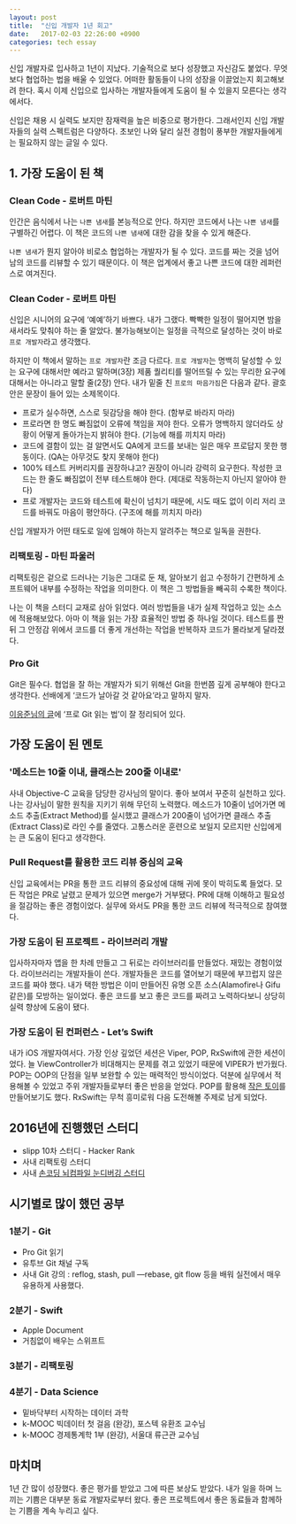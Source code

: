 ```yaml
---
layout: post
title:  "신입 개발자 1년 회고"
date:   2017-02-03 22:26:00 +0900
categories: tech essay
---
```

신입 개발자로 입사하고 1년이 지났다. 기술적으로 보다 성장했고 자신감도 붙었다. 무엇보다 협업하는 법을 배울 수 있었다. 어떠한 활동들이 나의 성장을 이끌었는지 회고해보려 한다. 혹시 이제 신입으로 입사하는 개발자들에게 도움이 될 수 있을지 모른다는 생각에서다.

신입은 채용 시 실력도 보지만 잠재력을 높은 비중으로 평가한다. 그래서인지 신입 개발자들의 실력 스펙트럼은 다양하다. 초보인 나와 달리 실전 경험이 풍부한 개발자들에게는 필요하지 않는 글일 수 있다.

## 1. 가장 도움이 된 책
### Clean Code - 로버트 마틴
인간은 음식에서 나는 `나쁜 냄새`를 본능적으로 안다. 하지만 코드에서 나는 `나쁜 냄새`를 구별하긴 어렵다. 이 책은  코드의 `나쁜 냄새`에 대한 감을 찾을 수 있게 해준다. 

`나쁜 냄새`가 뭔지 알아야 비로소 협업하는 개발자가 될 수 있다. 코드를 짜는 것을 넘어 남의 코드를 리뷰할 수 있기 때문이다. 이 책은 업계에서 좋고 나쁜 코드에 대한 레퍼런스로 여겨진다. 

### Clean Coder - 로버트 마틴
신입은 시니어의 요구에 ‘예예’하기 바쁘다. 내가 그랬다. 빡빡한 일정이 떨어지면 밤을 새서라도 맞춰야 하는 줄 알았다. 불가능해보이는 일정을 극적으로 달성하는 것이 바로 `프로 개발자`라고 생각했다.

하지만 이 책에서 말하는 `프로 개발자`란 조금 다르다. `프로 개발자`는 명백히 달성할 수 있는 요구에 대해서만 예라고 말하며(3장) 제품 퀄리티를 떨어뜨릴 수 있는 무리한 요구에 대해서는 아니라고 말할 줄(2장) 안다. 내가 밑줄 친 `프로의 마음가짐`은 다음과 같다. 괄호 안은 문장이 들어 있는 소제목이다.

- 프로가 실수하면, 스스로 뒷감당을 해야 한다. (함부로 바라지 마라)
- 프로라면 한 명도 빠짐없이 오류에 책임을 져야 한다. 오류가 명백하지 않더라도 상황이 어떻게 돌아가는지 밝혀야 한다. (기능에 해를 끼치지 마라)
- 코드에 결함이 있는 걸 알면서도 QA에게 코드를 보내는 일은 매우 프로답지 못한 행동이다. (QA는 아무것도 찾지 못해야 한다)
- 100% 테스트 커버리지를 권장하냐고? 권장이 아니라 강력히 요구한다. 작성한 코드는 한 줄도 빠짐없이 전부 테스트해야 한다. (제대로 작동하는지 아닌지 알아야 한다) 
- 프로 개발자는 코드와 테스트에 확신이 넘치기 때문에, 시도 때도 없이 이리 저리 코드를 바꿔도 마음이 평안하다. (구조에 해를 끼치지 마라)

신입 개발자가 어떤 태도로 일에 임해야 하는지 알려주는 책으로 일독을 권한다. 

### 리팩토링 - 마틴 파울러
리팩토링은 겉으로 드러나는 기능은 그대로 둔 채, 알아보기 쉽고 수정하기 간편하게 소프트웨어 내부를 수정하는 작업을 의미한다. 이 책은 그 방법들을 빼곡히 수록한 책이다. 

나는 이 책을 스터디 교재로 삼아 읽었다. 여러 방법들을 내가 실제 작업하고 있는 소스에 적용해보았다. 아마 이 책을 읽는 가장 효율적인 방법 중 하나일 것이다. 테스트를 짠 뒤 그 안정감 위에서 코드를 더 좋게 개선하는 작업을 반복하자 코드가 몰라보게 달라졌다.

### Pro Git
Git은 필수다. 협업을 잘 하는 개발자가 되기 위해선 Git을 한번쯤 깊게 공부해야 한다고 생각한다. 선배에게 ‘코드가 날아갈 것 같아요’라고 말하지 말자. 

[이응준님의 글](https://blog.npcode.com/2013/04/27/git%EC%9D%84-%EB%B0%B0%EC%9A%B0%EB%A0%A4%EB%A9%B4-%EC%B1%85-%ED%94%84%EB%A1%9C-git%EC%9D%84-%EC%9D%BD%EC%9E%90/)에 ‘프로 Git 읽는 법’이 잘 정리되어 있다. 

## 가장 도움이 된 멘토
### '메소드는 10줄 이내, 클래스는 200줄 이내로'
사내 Objective-C 교육을 담당한 강사님의 말이다. 좋아 보여서 꾸준히 실천하고 있다. 나는 강사님이 말한 원칙을 지키기 위해 무던히 노력했다. 메소드가 10줄이 넘어가면 메소드 추출(Extract Method)를 실시했고 클래스가 200줄이 넘어가면 클래스 추출(Extract Class)로 라인 수를 줄였다. 고통스러운 훈련으로 보일지 모르지만 신입에게는 큰 도움이 된다고 생각한다.

### Pull Request를 활용한 코드 리뷰 중심의 교육
신입 교육에서는 PR을 통한 코드 리뷰의 중요성에 대해 귀에 못이 박히도록 들었다. 모든 작업은 PR로 날렸고 문제가 있으면 merge가 거부됐다. PR에 대해 이해하고 필요성을 절감하는 좋은 경험이었다. 실무에 와서도 PR을 통한 코드 리뷰에 적극적으로 참여했다. 

### 가장 도움이 된 프로젝트 - 라이브러리 개발
입사하자마자 앱을 한 차례 만들고 그 뒤로는 라이브러리를 만들었다. 재밌는 경험이었다. 라이브러리는 개발자들이 쓴다. 개발자들은 코드를 열어보기 때문에 부끄럽지 않은 코드를 짜야 했다. 내가 택한 방법은 이미 만들어진 유명 오픈 소스(Alamofire나 Gifu 같은)를 모방하는 일이었다. 좋은 코드를 보고 좋은 코드를 짜려고 노력하다보니 상당히 실력 향상에 도움이 됐다.

### 가장 도움이 된 컨퍼런스 - Let’s Swift
내가 iOS 개발자여서다. 가장 인상 깊었던 세션은 Viper, POP, RxSwift에 관한 세션이었다. 늘 ViewController가 비대해지는 문제를 겪고 있었기 때문에 VIPER가 반가웠다. POP는 OOP의 단점을 일부 보완할 수 있는 매력적인 방식이었다. 덕분에 실무에서 적용해볼 수 있었고 주위 개발자들로부터 좋은 반응을 얻었다. POP를 활용해 [작은 토이](https://github.com/skydice/View-Handle-Protocol)를 만들어보기도 했다. RxSwift는 무척 흥미로워 다음 도전해볼 주제로 남게 되었다.

## 2016년에 진행했던 스터디
- slipp 10차 스터디 - Hacker Rank
- 사내 리팩토링 스터디
- 사내 [손코딩 뇌컴파일 눈디버깅 스터디](http://www.slideshare.net/kwangswei/ss-30510586)

## 시기별로 많이 했던 공부
### 1분기 - Git
- Pro Git 읽기
- 유투브 Git 채널 구독
- 사내 Git 강의 : reflog, stash, pull —rebase, git flow 등을 배워 실전에서 매우 유용하게 사용했다.

### 2분기 - Swift
- Apple Document
- 거침없이 배우는 스위프트

### 3분기 - 리팩토링

### 4분기 - Data Science
- 밑바닥부터 시작하는 데이터 과학
- k-MOOC 빅데이터 첫 걸음 (완강), 포스텍 유환조 교수님
- k-MOOC 경제통계학 1부 (완강), 서울대 류근관 교수님

## 마치며
1년 간 많이 성장했다. 좋은 평가를 받았고 그에 따른 보상도 받았다. 내가 일을 하며 느끼는 기쁨은 대부분 동료 개발자로부터 왔다. 좋은 프로젝트에서 좋은 동료들과 함께하는 기쁨을 계속 누리고 싶다. 

